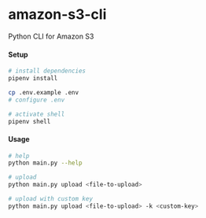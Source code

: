 # amazon-s3-cli
Python CLI for Amazon S3

#### Setup
```bash
# install dependencies
pipenv install

cp .env.example .env
# configure .env

# activate shell
pipenv shell
```

#### Usage
```bash
# help
python main.py --help

# upload
python main.py upload <file-to-upload>

# upload with custom key
python main.py upload <file-to-upload> -k <custom-key>
```
